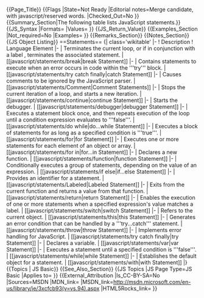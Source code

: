 {{Page_Title}}
{{Flags
|State=Not Ready
|Editorial notes=Merge candidate, with javascript/reserved words.
|Checked_Out=No
}}
{{Summary_Section|The following table lists JavaScript statements.}}
{{JS_Syntax
|Formats=
|Values=
}}
{{JS_Return_Value}}
{{Examples_Section
|Not_required=No
|Examples=
}}
{{Remarks_Section}}
{{Notes_Section}}
{{JS Object Listing}}
==Statements==
{| class='wikitable'
|-
! Description
! Language Element
|-
| Terminates the current loop, or if in conjunction with a label , terminates the associated statement.
| [[javascript/statements/break|break Statement]]
|-
| Contains statements to execute when an error occurs in code within the '''try''' block.
| [[javascript/statements/try catch finally|catch Statement]]
|-
| Causes comments to be ignored by the JavaScript parser.
| [[javascript/statements/Comment|Comment Statements]]
|-
| Stops the current iteration of a loop, and starts a new iteration.
| [[javascript/statements/continue|continue Statement]]
|-
| Starts the debugger.
| [[javascript/statements/debugger|debugger Statement]]
|-
| Executes a statement block once, and then repeats execution of the loop until a condition expression evaluates to '''false'''.
| [[javascript/statements/do while|do...while Statement]]
|-
| Executes a block of statements for as long as a specified condition is '''true'''.
| [[javascript/statements/for|for Statement]]
|-
| Executes one or more statements for each element of an object or array.
| [[javascript/statements/for in|for...in Statement]]
|-
| Declares a new function.
| [[javascript/statements/function|function Statement]]
|-
| Conditionally executes a group of statements, depending on the value of an expression.
| [[javascript/statements/if else|if...else Statement]]
|-
| Provides an identifier for a statement.
| [[javascript/statements/Labeled|Labeled Statement]]
|-
| Exits from the current function and returns a value from that function.
| [[javascript/statements/return|return Statement]]
|-
| Enables the execution of one or more statements when a specified expression's value matches a label.
| [[javascript/statements/switch|switch Statement]]
|-
| Refers to the current object.
| [[javascript/statements/this|this Statement]]
|-
| Generates an error condition that can be handled by a '''try...catch''' statement.
| [[javascript/statements/throw|throw Statement]]
|-
| Implements error handling for JavaScript.
| [[javascript/statements/try catch finally|try Statement]]
|-
| Declares a variable.
| [[javascript/statements/var|var Statement]]
|-
| Executes a statement until a specified condition is '''false'''.
| [[javascript/statements/while|while Statement]]
|-
| Establishes the default object for a statement.
| [[javascript/statements/with|with Statement]]
|}
{{Topics | JS Basic}}
{{See_Also_Section}}
{{JS Topics
|JS Page Type=JS Basic
|Applies to=
}}
{{External_Attribution
|Is_CC-BY-SA=No
|Sources=MSDN
|MDN_link=
|MSDN_link=http://msdn.microsoft.com/en-us/library/ie/3xcfcb93(v=vs.94).aspx
|HTML5Rocks_link=
}}